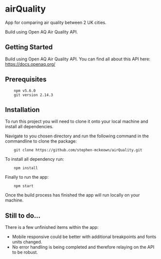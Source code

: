 # airQuality

App for comparing air quality between 2 UK cities.

Build using Open AQ Air Quality API.

## Getting Started

Build using Open AQ Air Quality API.
You can find all about this API here: https://docs.openaq.org/

## Prerequisites

```
    npm v5.6.0
    git version 2.14.3
```
## Installation
To run this project you will need to clone it onto your local machine and install all dependencies.

Navigate to you chosen directory and run the following command in the commandline to clone the package:
```
    git clone https://github.com/stephen-mckeown/airQuality.git
```

To install all dependency run:
```
    npm install
```

Finally to run the app:
```
    npm start
```
Once the build process has finished the app will run locally on your machine.


## Still to do...
There is a few unfinished items within the app:
* Mobile responsive could be better with additional breakpoints and fonts units changed.
* No error handling is being completed and therefore relaying on the API to be robust.
